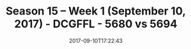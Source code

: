 ---
title: Season 15 – Week 1 (September 10, 2017) - DCGFFL - 5680 vs 5694
teams_score:
- team: 5680
  score: 39
- team: 5694
  score: 13
mvp: Jared Lucas, Justin Parker
game-ball: Adam Robbins, John Jimenez
sportsperson: ''
season: 15
week: 1
date: '2017-09-10T17:22:43'
pageid: season-15-week-1-september-10-2017-5680-vs-5694
---